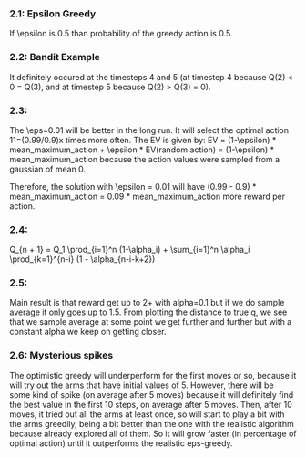 ### 2.1: Epsilon Greedy

If \epsilon is 0.5 than probability of the greedy action is 0.5.

### 2.2: Bandit Example

It definitely occured at the timesteps 4 and 5 (at timestep 4 because Q(2) < 0 = Q(3), and at timestep 5 because Q(2) > Q(3) = 0).

### 2.3:

The \eps=0.01 will be better in the long run. It will select the optimal action 11=(0.99/0.9)x times more often. The EV is given by: EV = (1-\epsilon) * mean_maximum_action + \epsilon * EV(random action) = (1-\epsilon) * mean_maximum_action because the action values were sampled from a gaussian of mean 0.

Therefore, the solution with \epsilon = 0.01 will have (0.99 - 0.9) * mean_maximum_action = 0.09 * mean_maximum_action more reward per action.

### 2.4:

Q_{n + 1} = Q_1 \prod_{i=1}^n (1-\alpha_i) + \sum_{i=1}^n \alpha_i \prod_{k=1}^{n-i} (1 - \alpha_{n-i-k+2})


### 2.5:

Main result is that reward get up to 2+ with alpha=0.1 but if we do sample average it only goes up to 1.5. From plotting the distance to true q, we see that we sample average at some point we get further and further but with a constant alpha we keep on getting closer.

### 2.6: Mysterious spikes

The optimistic greedy will underperform for the first moves or so, because it will try out the arms that have initial values of 5. However, there will be some kind of spike (on average after 5 moves) because it will definitely find the best value in the first 10 steps, on average after 5 moves. Then, after 10 moves, it tried out all the arms at least once, so will start to play a bit with the arms greedily, being a bit better than the one with the realistic algorithm because already explored all of them. So it will grow faster (in percentage of optimal action) until it outperforms the realistic eps-greedy.

